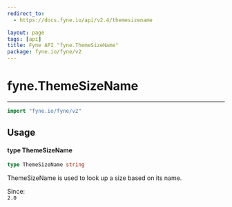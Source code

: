 ```yaml
---
redirect_to:
  - https://docs.fyne.io/api/v2.4/themesizename

layout: page
tags: [api]
title: Fyne API "fyne.ThemeSizeName"
package: fyne.io/fyne/v2
---
```

# fyne.ThemeSizeName
---

```go
import "fyne.io/fyne/v2"
```

## Usage

#### type ThemeSizeName

```go
type ThemeSizeName string
```

ThemeSizeName is used to look up a size based on its name.


<div class="since">Since: <code>
2.0</code></div>
